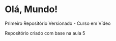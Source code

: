 # Olá, Mundo!
 Primeiro Repositório Versionado - Curso em Vídeo

 Repositório criado com base na aula 5
